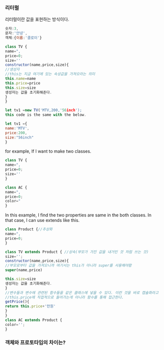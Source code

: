 ### 리터럴

리터럴이란 값을 표현하는 방식이다.

```js
숫자:3,
문자:'안녕',
객체:{이름:'클로이'}
```
```js
class TV {
name=",
price=0;
size=''
constructor(name,price,size){
//생성자
//this는 지금 여기에 있는 속성값을 가져오라는 의미
this.name=name
this.price=price
this.size=size
생성자는 값을 초기화해준다.
}
}

let tv1 =new TV('MTV,200,'56inch');
this code is the same with the below.

let tv1 ={
name:'MTV',
price:200,
size:"56inch"
}

```
for example, If I want to make two classes.
```js
class TV {
name=",
price=0;
size=''
}

class AC {
name=",
price=0;
color="
}
```
In this example, I find the two properties are same in the both classes.
In that case, I can use extends like this.

```js
class Product {//추상화
name=",
price=0;
}

class TV extends Product { //상속(부모가 가진 값을 내거인 것 처럼 쓰는 것)
size='';
constructor(name,price,size){
//부모로부터 값을 가져오니까 여기서는 this가 아니라 super를 사용해야함
super(name,price)

this.size=size
생성자는 값을 초기화해준다.
}
//변수들과 변수에 관련된 함수들을 같은 클래스에 넣을 수 있다. 이런 것을 바로 캡슐화라고 함
//this.price에 직접적으로 들어가는게 아니라 함수를 통해 접근한다.
getPrice(){
return this.price+'만원'
}
}
class AC extends Product {
color='';
}

```
### 객체와 프로토타입의 차이는?
